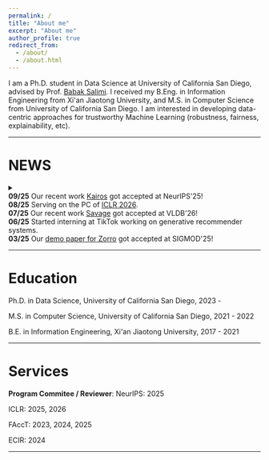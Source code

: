 ```yaml
---
permalink: /
title: "About me"
excerpt: "About me"
author_profile: true
redirect_from: 
  - /about/
  - /about.html
---
```


I am a Ph.D. student in Data Science at University of California San Diego, advised by Prof. [Babak Salimi](https://bsalimi.github.io/). I received my B.Eng. in Information Engineering from Xi'an Jiaotong University, and M.S. in Computer Science from University of California San Diego. I am interested in developing data-centric approaches for trustworthy Machine Learning (robustness, fairness, explainability, etc). 

---

NEWS
======
<details>
<summary>
<div><strong>09/25</strong> Our recent work <a href="https://arxiv.org/pdf/2506.23799" target="_blank" rel="noopener noreferrer">Kairos</a> got accepted at NeurIPS'25!</div>
<div><strong>08/25</strong> Serving on the PC of <a href="https://iclr.cc/" target="_blank" rel="noopener noreferrer">ICLR 2026</a>.</div>
<div><strong>07/25</strong> Our recent work <a href="https://arxiv.org/pdf/2506.01230" target="_blank" rel="noopener noreferrer">Savage</a> got accepted at VLDB'26!</div>
<div><strong>06/25</strong> Started interning at TikTok working on generative recommender systems.</div>
<div><strong>03/25</strong> Our <a href="https://dl.acm.org/doi/10.1145/3722212.3725143" target="_blank" rel="noopener noreferrer">demo paper for Zorro</a> got accepted at SIGMOD'25!</div>
</summary>
<div><strong>02/25</strong> Serving on the PC of <a href="https://facctconference.org/2025/" target="_blank" rel="noopener noreferrer">FAccT 2025</a>.</div>
<div><strong>12/24</strong> Passed my preliminary exam!!</div>
<div><strong>10/24</strong> Serving on the PC of <a href="https://iclr.cc/" target="_blank" rel="noopener noreferrer">ICLR 2025</a>.</div>
<div><strong>09/24</strong> Our recent work <a href="https://arxiv.org/pdf/2405.18549" target="_blank" rel="noopener noreferrer">Zorro</a> got accepted at NeurIPS'24!</div>
<div><strong>06/24</strong> Started interning at Microsoft Research (<a href="https://www.microsoft.com/en-us/research/group/datasystems/" target="_blank" rel="noopener noreferrer">Data Systems Group</a>) working on vector search.</div>
<div><strong>03/24</strong> Our <a href="http://sites.computer.org/debull/A24mar/p18.pdf" target="_blank" rel="noopener noreferrer">vision paper regarding data biases</a> published at IEEE DE Bulletin (issue on data-centric responsible AI).</div>
<div><strong>02/24</strong> Serving on the PC of <a href="https://facctconference.org/2024/" target="_blank" rel="noopener noreferrer">FAccT 2024</a>.</div>
<div><strong>06/23</strong> Our recent work <a href="https://dl.acm.org/doi/abs/10.14778/3611479.3611498" target="_blank" rel="noopener noreferrer">Crab</a> got accepted at VLDB'23!</div>
<div><strong>03/23</strong> Gave a talk about our recent work <a href="https://dl.acm.org/doi/abs/10.14778/3611479.3611498" target="_blank" rel="noopener noreferrer">Crab</a> at UCSD DB Seminar.</div>
<div><strong>02/23</strong> Serving on the PC of <a href="https://facctconference.org/2023/" target="_blank" rel="noopener noreferrer">FAccT 2023</a>.</div>
<div><strong>01/23</strong> Transferred to the Data Science PhD program at UCSD.</div>
<div><strong>04/22</strong> Received <a href="https://sigmodconf.hosting.acm.org/2022/" target="_blank" rel="noopener noreferrer">SIGMOD 2022</a> Student Travel Award.</div>
</details>

---

Education
======
Ph.D. in Data Science, University of California San Diego, 2023 -

M.S. in Computer Science, University of California San Diego, 2021 - 2022

B.E. in Information Engineering, Xi'an Jiaotong University, 2017 - 2021

---

Services
======
**Program Commitee / Reviewer**:
NeurIPS: 2025

ICLR: 2025, 2026

FAccT: 2023, 2024, 2025

ECIR: 2024

<!-- **Reviewer / External Reviewer**: 
* SIGMOD: 2022, 2023, 2024 -->

<!-- ---

*I am looking for Research Intern/Machine Learning Intern roles at summer 2024. Please feel free to reach out to me if you think I would be a good fit.* -->

---



<script type='text/javascript' id='clustrmaps' src='//cdn.clustrmaps.com/map_v2.js?cl=080808&w=200&t=n&d=EDRFLLmYV_04jV0XECpDJonac7HIQqparNoTmPbFMvo&co=ffffff&cmo=3acc3a&cmn=ff5353&ct=808080'></script>